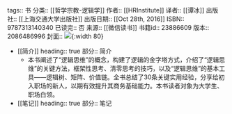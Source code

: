 tags:: 书
分类:: [[哲学宗教-逻辑学]]
作者:: [[HRInstitute]]
译者:: [[谭冰]]
出版社:: [[上海交通大学出版社]]
出版日期:: [[Oct 28th, 2016]]
ISBN:: 9787313140340
已读完:: 否
来源:: [[微信读书]]
书籍id:: 23886609
版本:: 2086486996
封面:: ![](https://wfqqreader-1252317822.image.myqcloud.com/cover/609/23886609/s_23886609.jpg){:width 80}

- [[简介]]
  heading:: true
  部分:: 简介
	- 本书阐述了“逻辑思维”的概念，构建了逻辑的金字塔方式，介绍了“逻辑思维”的关键方法，框架性思考、清零思考的技巧，以及“逻辑思维”的基本工具——逻辑树、矩阵、价值链。全书总结了30条关键实用经验，分享给初入职场的新人，以期有效提升其商务基础能力。本书读者对象为大学生、职场白领。
- [[笔记]]
  heading:: true
  部分:: 笔记